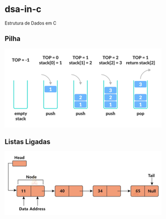 # dsa-in-c

Estrutura de Dados em C

## Pilha

![pilhas](pilha/stack.webp)

## Listas Ligadas

![listaligada](lista-ligada/view.jpg)
